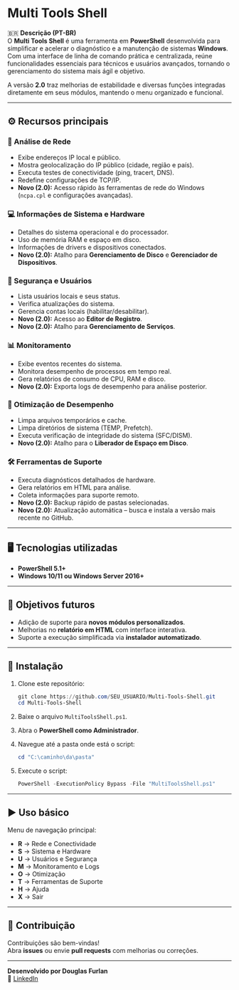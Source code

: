 # Multi Tools Shell

🇧🇷 **Descrição (PT-BR)**  
O **Multi Tools Shell** é uma ferramenta em **PowerShell** desenvolvida para simplificar e acelerar o diagnóstico e a manutenção de sistemas **Windows**.  
Com uma interface de linha de comando prática e centralizada, reúne funcionalidades essenciais para técnicos e usuários avançados, tornando o gerenciamento do sistema mais ágil e objetivo.  

A versão **2.0** traz melhorias de estabilidade e diversas funções integradas diretamente em seus módulos, mantendo o menu organizado e funcional.  

---

## ⚙️ Recursos principais

### 🔗 Análise de Rede
- Exibe endereços IP local e público.  
- Mostra geolocalização do IP público (cidade, região e país).  
- Executa testes de conectividade (ping, tracert, DNS).  
- Redefine configurações de TCP/IP.  
- **Novo (2.0):** Acesso rápido às ferramentas de rede do Windows (`ncpa.cpl` e configurações avançadas).  

### 💻 Informações de Sistema e Hardware
- Detalhes do sistema operacional e do processador.  
- Uso de memória RAM e espaço em disco.  
- Informações de drivers e dispositivos conectados.  
- **Novo (2.0):** Atalho para **Gerenciamento de Disco** e **Gerenciador de Dispositivos**.  

### 🔐 Segurança e Usuários
- Lista usuários locais e seus status.  
- Verifica atualizações do sistema.  
- Gerencia contas locais (habilitar/desabilitar).  
- **Novo (2.0):** Acesso ao **Editor de Registro**.  
- **Novo (2.0):** Atalho para **Gerenciamento de Serviços**.  

### 📊 Monitoramento
- Exibe eventos recentes do sistema.  
- Monitora desempenho de processos em tempo real.  
- Gera relatórios de consumo de CPU, RAM e disco.  
- **Novo (2.0):** Exporta logs de desempenho para análise posterior.  

### 🚀 Otimização de Desempenho
- Limpa arquivos temporários e cache.  
- Limpa diretórios de sistema (TEMP, Prefetch).  
- Executa verificação de integridade do sistema (SFC/DISM).  
- **Novo (2.0):** Atalho para o **Liberador de Espaço em Disco**.  

### 🛠️ Ferramentas de Suporte
- Executa diagnósticos detalhados de hardware.  
- Gera relatórios em HTML para análise.  
- Coleta informações para suporte remoto.  
- **Novo (2.0):** Backup rápido de pastas selecionadas.  
- **Novo (2.0):** Atualização automática – busca e instala a versão mais recente no GitHub.  

---

## 🖥️ Tecnologias utilizadas
- **PowerShell 5.1+**  
- **Windows 10/11 ou Windows Server 2016+**  

---

## 🎯 Objetivos futuros
- Adição de suporte para **novos módulos personalizados**.  
- Melhorias no **relatório em HTML** com interface interativa.  
- Suporte a execução simplificada via **instalador automatizado**.  

---

## 🚀 Instalação

1. Clone este repositório:  
   ```powershell
   git clone https://github.com/SEU_USUARIO/Multi-Tools-Shell.git
   cd Multi-Tools-Shell
   ```

2. Baixe o arquivo `MultiToolsShell.ps1`.  

3. Abra o **PowerShell como Administrador**.  

4. Navegue até a pasta onde está o script:  
   ```powershell
   cd "C:\caminho\da\pasta"
   ```

5. Execute o script:  
   ```powershell
   PowerShell -ExecutionPolicy Bypass -File "MultiToolsShell.ps1"
   ```

---

## ▶️ Uso básico

Menu de navegação principal:  

- **R** → Rede e Conectividade  
- **S** → Sistema e Hardware  
- **U** → Usuários e Segurança  
- **M** → Monitoramento e Logs  
- **O** → Otimização  
- **T** → Ferramentas de Suporte  
- **H** → Ajuda  
- **X** → Sair  

---

## 📌 Contribuição
Contribuições são bem-vindas!  
Abra **issues** ou envie **pull requests** com melhorias ou correções.  

---

**Desenvolvido por Douglas Furlan**  
🔗 [LinkedIn](https://www.linkedin.com/in/douglasfurlans)  
